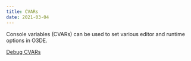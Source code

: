 ```yaml
---
title: CVARs
date: 2021-03-04
---
```


Console variables (CVARs) can be used to set various editor and runtime options in O3DE.

[Debug CVARs](./debugging)